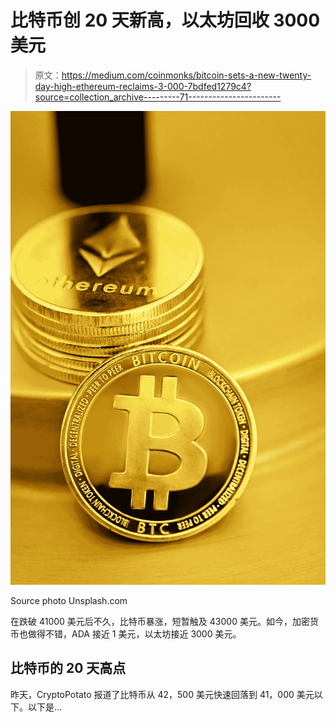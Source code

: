 # 比特币创 20 天新高，以太坊回收 3000 美元

> 原文：<https://medium.com/coinmonks/bitcoin-sets-a-new-twenty-day-high-ethereum-reclaims-3-000-7bdfed1279c4?source=collection_archive---------71----------------------->

![](img/b09bd7d4b24e68103c1f49fae86cd6a7.png)

Source photo Unsplash.com

在跌破 41000 美元后不久，比特币暴涨，短暂触及 43000 美元。如今，加密货币也做得不错，ADA 接近 1 美元，以太坊接近 3000 美元。

## 比特币的 20 天高点

昨天，CryptoPotato 报道了比特币从 42，500 美元快速回落到 41，000 美元以下。以下是…